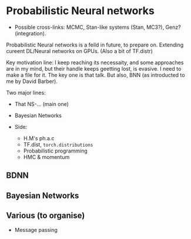 # Probabilistic Neural networks

* Possible cross-links: MCMC, Stan-like systems (Stan, MC3?), Genz? (integration).

Probabilistic Neural networks is a feild in future, to prepare on. Extending cureent DL/Neural networks on GPUs. (Also a bit of TF.distr)

Key motivation line:
I keep reaching its necessaity, and some approaches are in my mind, but their handle keeps geetting lost, is evasive. I need to make a file for it. The key one is that talk. But also, BNN (as introducted to me by David Barber).

Two major lines:
* That NS-... (main one)
* Bayesian Networks

* Side:
   * H.M's ph.a.c
   * TF.dist, `torch.distributions`
   * Probabilistic programming
   * HMC & momentum

## BDNN
## Bayesian Networks
## Various (to organise)
* Message passing
